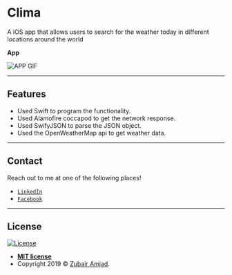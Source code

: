 # Clima

A iOS app that allows users to search for the weather today in different locations around the world

**App**

![APP GIF](SportsNews.gif)

---

## Features

- Used Swift to program the functionality.
- Used Alamofire coccapod to get the network response.
- Used SwifyJSON to parse the JSON object.
- Used the OpenWeatherMap api to get weather data.
---

## Contact

Reach out to me at one of the following places!

- <a href="https://www.linkedin.com/in/zubair-amjad/" target="_blank">`LinkedIn`</a>
- <a href="https://www.facebook.com/ZubairAmjad" target="_blank">`Facebook`</a>

---

## License

[![License](http://img.shields.io/:license-mit-blue.svg?style=flat-square)](http://badges.mit-license.org)

- **[MIT license](http://opensource.org/licenses/mit-license.php)**
- Copyright 2019 © <a href="https://github.com/amjadz" target="_blank">Zubair Amjad</a>.

